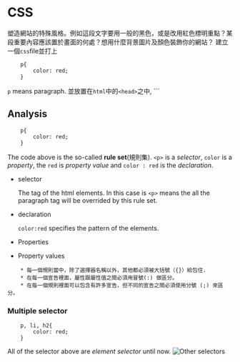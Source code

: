 # CSS 
塑造網站的特殊風格。例如這段文字要用一般的黑色，或是改用紅色標明重點？某段重要內容應該置於畫面的何處？想用什麼背景圖片及顏色裝飾你的網站？ 
建立一個```css```file並打上 
```
    p{
        color: red; 
    }
``` 
```p``` means paragraph. 
並放置在```html```中的```<head>```之中, ``` <link href = "../css/style.css" rel="stylesheet" type="text/css"> 

## Analysis 
```
    p{
        color: red; 
    }
``` 
The code above is the so-called **rule set**(規則集). 
```<p>``` is a *selector*, ```color``` is a *property*, the ```red``` is *property value* and ```color : red``` is the *declaration*. 

* selector 

    The tag of the html elements. In this case is ```<p>``` means the all the paragraph tag will be overrided by this rule set. 

* declaration 
    
    ```color:red``` specifies the pattern of the elements. 

* Properties 
* Property values 

```
    * 每一個規則當中，除了選擇器名稱以外，其他都必須被大括號（{}）給包住.
    * 在每一個宣告裡面，屬性跟屬性值之間必須用冒號(:) 做區分。
    * 在每一個規則裡面可以包含有許多宣告，但不同的宣告之間必須使用分號 (;) 來區分。
```

### Multiple selector 
```
    p, li, h2{
        color: red; 
    }
```
All of the selector above are *element selector* until now. 
![Other selectors](./diff_selector.png) 

